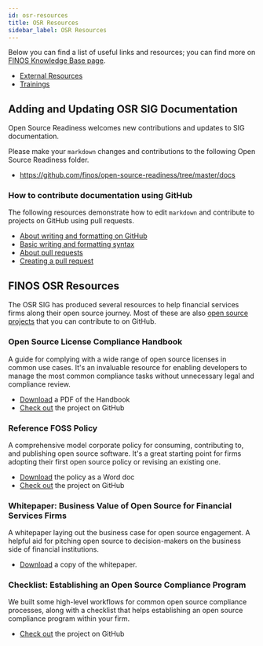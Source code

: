 ```yaml
---
id: osr-resources
title: OSR Resources
sidebar_label: OSR Resources
---
```


Below you can find a list of useful links and resources; you can find more on [FINOS Knowledge Base page](https://www.finos.org/knowledge-base).

- [External Resources](external-resources)
- [Trainings](trainings)

## Adding and Updating OSR SIG Documentation

Open Source Readiness welcomes new contributions and updates to SIG documentation.

Please make your `markdown` changes and contributions to the following Open Source Readiness folder.

- https://github.com/finos/open-source-readiness/tree/master/docs

### How to contribute documentation using GitHub

The following resources demonstrate how to edit `markdown` and contribute to projects on GitHub using pull requests.

- [About writing and formatting on GitHub](https://docs.github.com/en/get-started/writing-on-github/getting-started-with-writing-and-formatting-on-github/about-writing-and-formatting-on-github)
- [Basic writing and formatting syntax](https://docs.github.com/en/get-started/writing-on-github/getting-started-with-writing-and-formatting-on-github/basic-writing-and-formatting-syntax)
- [About pull requests](https://docs.github.com/en/pull-requests/collaborating-with-pull-requests/proposing-changes-to-your-work-with-pull-requests/about-pull-requests)
- [Creating a pull request](https://docs.github.com/en/pull-requests/collaborating-with-pull-requests/proposing-changes-to-your-work-with-pull-requests/creating-a-pull-request)

## FINOS OSR Resources

The OSR SIG has produced several resources to help financial services firms along their open source journey. Most of these are also [open source projects](docs/projects) that you can contribute to on GitHub.

### Open Source License Compliance Handbook

A guide for complying with a wide range of open source licenses in common use cases. It's an invaluable resource for enabling developers to manage the most common compliance tasks without unnecessary legal and compliance review.

- [Download](https://github.com/finos/OSLC-handbook/blob/master/output/pdf/OSLC-handbook.pdf) a PDF of the Handbook
- [Check out](https://github.com/finos/OSLC-handbook) the project on GitHub

### Reference FOSS Policy

A comprehensive model corporate policy for consuming, contributing to, and publishing open source software. It's a great starting point for firms adopting their first open source policy or revising an existing one.

- [Download](https://github.com/finos/reference-foss-policy/blob/master/bin/docx/FINOS%20Reference%20FOSS%20Policy%20v0.2.3.docx?raw=true) the policy as a Word doc
- [Check out](https://github.com/finos/reference-foss-policy) the project on GitHub

### Whitepaper: Business Value of Open Source for Financial Services Firms

A whitepaper laying out the business case for open source engagement. A helpful aid for pitching open source to decision-makers on the business side of financial institutions.

- [Download](https://www.finos.org/business-value-of-open-source-for-financial-services-firms-download-page?hsLang=en-us) a copy of the whitepaper.

### Checklist: Establishing an Open Source Compliance Program

We built some high-level workflows for common open source compliance processes, along with a checklist that helps establishing an open source compliance program within your firm.

- [Check out](https://github.com/finos/osr-checklists) the project on GitHub
